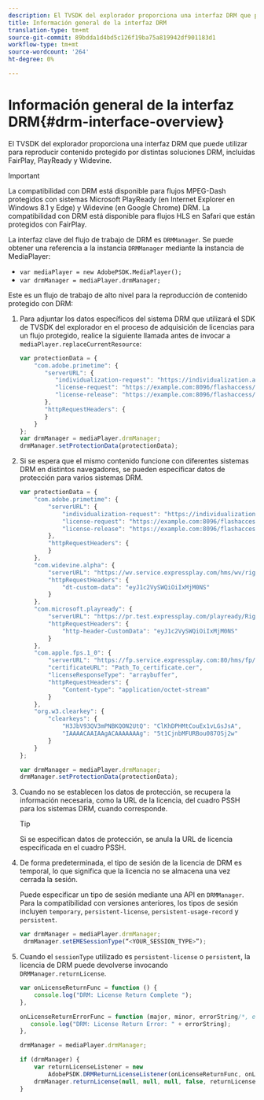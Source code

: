 ```yaml
---
description: El TVSDK del explorador proporciona una interfaz DRM que puede utilizar para reproducir contenido protegido por distintas soluciones DRM, incluidas FairPlay, PlayReady y Widevine.
title: Información general de la interfaz DRM
translation-type: tm+mt
source-git-commit: 89bdda1d4bd5c126f19ba75a819942df901183d1
workflow-type: tm+mt
source-wordcount: '264'
ht-degree: 0%

---
```



# Información general de la interfaz DRM{#drm-interface-overview}

El TVSDK del explorador proporciona una interfaz DRM que puede utilizar para reproducir contenido protegido por distintas soluciones DRM, incluidas FairPlay, PlayReady y Widevine.

<!--<a id="section_59994F2059B245E996E0776214804A0A"></a>-->

>[!IMPORTANT]
>
>La compatibilidad con DRM está disponible para flujos MPEG-Dash protegidos con sistemas Microsoft PlayReady (en Internet Explorer en Windows 8.1 y Edge) y Widevine (en Google Chrome) DRM. La compatibilidad con DRM está disponible para flujos HLS en Safari que están protegidos con FairPlay.

La interfaz clave del flujo de trabajo de DRM es `DRMManager`. Se puede obtener una referencia a la instancia `DRMManager` mediante la instancia de MediaPlayer:

* `var mediaPlayer = new AdobePSDK.MediaPlayer();`
* `var drmManager = mediaPlayer.drmManager;`

<!--<a id="section_B7E8AD9A4D4F4BD9BA2A67ABC135D6F9"></a>-->

Este es un flujo de trabajo de alto nivel para la reproducción de contenido protegido con DRM:

1. Para adjuntar los datos específicos del sistema DRM que utilizará el SDK de TVSDK del explorador en el proceso de adquisición de licencias para un flujo protegido, realice la siguiente llamada antes de invocar a `mediaPlayer.replaceCurrentResource`:

   ```js
   var protectionData = { 
       "com.adobe.primetime": { 
          "serverURL": { 
             "individualization-request": "https://individualization.adobe.com/flashaccess/i15n/v5", 
             "license-request": "https://example.com:8096/flashaccess/req", 
             "license-release": "https://example.com:8096/flashaccess/req" 
          }, 
          "httpRequestHeaders": { 
          } 
       } 
   }; 
   var drmManager = mediaPlayer.drmManager; 
   drmManager.setProtectionData(protectionData);
   ```

1. Si se espera que el mismo contenido funcione con diferentes sistemas DRM en distintos navegadores, se pueden especificar datos de protección para varios sistemas DRM.

   ```js
   var protectionData = { 
       "com.adobe.primetime": { 
           "serverURL": { 
               "individualization-request": "https://individualization.adobe.com/flashaccess/i15n/v5", 
               "license-request": "https://example.com:8096/flashaccess/req", 
               "license-release": "https://example.com:8096/flashaccess/req" 
           }, 
           "httpRequestHeaders": { 
           } 
       }, 
       "com.widevine.alpha": { 
           "serverURL": "https://wv.service.expressplay.com/hms/wv/rights/?ExpressPlayToken=<token value>", 
           "httpRequestHeaders": { 
               "dt-custom-data": "eyJ1c2VySWQiOiIxMjM0NS" 
           } 
       }, 
       "com.microsoft.playready": { 
           "serverURL": "https://pr.test.expressplay.com/playready/RightsManager.asmx?ExpressPlayToken=<token value>", 
           "httpRequestHeaders": { 
               "http-header-CustomData": "eyJ1c2VySWQiOiIxMjM0NS" 
           } 
       }, 
       "com.apple.fps.1_0": { 
           "serverURL": "https://fp.service.expressplay.com:80/hms/fp/rights/?ExpressPlayToken=<token value>", 
           "certificateURL": "Path_To_certificate.cer", 
           "licenseResponseType": "arraybuffer", 
           "httpRequestHeaders": { 
               "Content-type": "application/octet-stream" 
           } 
       }, 
       "org.w3.clearkey": { 
           "clearkeys": { 
               "H3JbV93QV3mPNBKQON2UtQ": "ClKhDPHMtCouEx1vLGsJsA", 
               "IAAAACAAIAAgACAAAAAAAg": "5t1CjnbMFURBou087OSj2w" 
           } 
       } 
   }; 
   
   var drmManager = mediaPlayer.drmManager; 
   drmManager.setProtectionData(protectionData);
   ```

1. Cuando no se establecen los datos de protección, se recupera la información necesaria, como la URL de la licencia, del cuadro PSSH para los sistemas DRM, cuando corresponde.

   >[!TIP]
   >
   >Si se especifican datos de protección, se anula la URL de licencia especificada en el cuadro PSSH.

1. De forma predeterminada, el tipo de sesión de la licencia de DRM es temporal, lo que significa que la licencia no se almacena una vez cerrada la sesión.

   Puede especificar un tipo de sesión mediante una API en `DRMManager`.  Para la compatibilidad con versiones anteriores, los tipos de sesión incluyen `temporary`, `persistent-license`, `persistent-usage-record` y `persistent`.

   ```js
   var drmManager = mediaPlayer.drmManager; 
    drmManager.setEMESessionType(“<YOUR_SESSION_TYPE>”); 
   ```

1. Cuando el `sessionType` utilizado es `persistent-license` o `persistent`, la licencia de DRM puede devolverse invocando `DRMManager.returnLicense`.

   ```js
   var onLicenseReturnFunc = function () { 
       console.log("DRM: License Return Complete "); 
   }, 
   
   onLicenseReturnErrorFunc = function (major, minor, errorString/*, errorServerUrl*/) { 
      console.log("DRM: License Return Error: " + errorString); 
   }, 
   
   drmManager = mediaPlayer.drmManager; 
   
   if (drmManager) { 
       var returnLicenseListener = new  
           AdobePSDK.DRMReturnLicenseListener(onLicenseReturnFunc, onLicenseReturnErrorFunc); 
       drmManager.returnLicense(null, null, null, false, returnLicenseListener, drmLicense.session); 
   }
   ```

